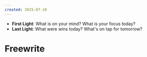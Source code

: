 ```yaml
---
created: 2025-07-10
---
```


- **First Light**: What is on your mind? What is your focus today?
- **Last Light**: What were wins today? What's on tap for tomorrow?

# Freewrite








